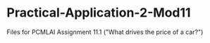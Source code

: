 # Practical-Application-2-Mod11
Files for PCMLAI  Assignment 11.1 ("What drives the price of a car?")
